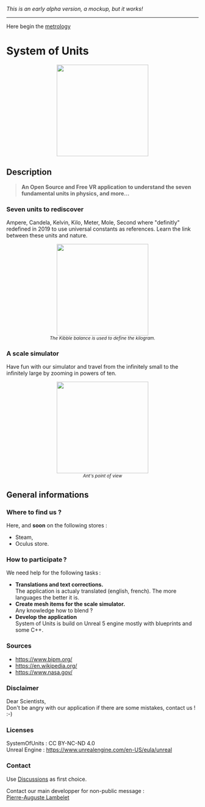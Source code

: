_This is an early alpha version, a mockup, but it works!_
***
Here begin the <a href="https://en.wikipedia.org/wiki/Metrology">metrology</a>
# System of Units
<p align="center">
  <img src="https://sou.lambelet.net/img/SI-Units.png" width="240">
<p>

## Description

> **An Open Source and Free VR application to understand the seven fundamental units in physics, and more...**

### Seven units to rediscover
Ampere, Candela, Kelvin, Kilo, Meter, Mole, Second where "definitly" redefined in 2019 to use universal constants as references. Learn the link between these units and nature.

<p align="center">
  <img src="https://sou.lambelet.net/img/kibble.png" width="240"><br>
  <sub><i>The Kibble balance is used to define the kilogram.</i></sub>
<p>

### A scale simulator
Have fun with our simulator and travel from the infinitely small to the infinitely large by zooming in powers of ten.

<p align="center">
  <img src="https://sou.lambelet.net/img/Ant-basketball.jpeg" width="240"><br>
  <sub><i>Ant's point of view</i></sub>
</p>


## General informations


### Where to find us ?
Here, and **soon** on the following stores :
* Steam,
* Oculus store.


### How to participate ?
We need help for the following tasks :
* **Translations and text corrections.**<br>The application is actualy translated (english, french). The more languages the better it is.
* **Create mesh items for the scale simulator.**<br>Any knowledge how to blend ?
* **Develop the application**<br>System of Units is build on Unreal 5 engine mostly with blueprints and some C++.


### Sources
* https://www.bipm.org/
* https://en.wikipedia.org/
* https://www.nasa.gov/



### Disclaimer
Dear Scientists,<br>
Don't be angry with our application if there are some mistakes, contact us !
:-)



### Licenses
SystemOfUnits : CC BY-NC-ND 4.0<br>
Unreal Engine : https://www.unrealengine.com/en-US/eula/unreal



### Contact
Use <a href="https://github.com/pierre-auguste/system-of-units/discussions">Discussions</a> as first choice.

Contact our main developper for non-public message :<br>
<a href="mailto:pierre-auguste@lambelet.net">Pierre-Auguste Lambelet</a>

